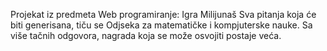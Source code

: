 Projekat iz predmeta Web programiranje: Igra Milijunaš
Sva pitanja koja će biti generisana, tiču se Odjseka za matematičke i kompjuterske nauke. Sa više tačnih odgovora, nagrada koja se može osvojiti postaje veća. 

